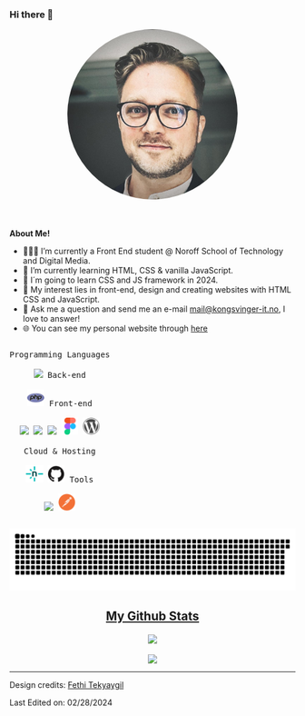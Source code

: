 ### Hi there 👋

<!--
**jonhavbra87/jonhavbra87** is a ✨ _special_ ✨ repository because its `README.md` (this file) appears on your GitHub profile.

Here are some ideas to get you started:

- 🔭 I’m currently working on ...
- 🌱 I’m currently learning ...
- 👯 I’m looking to collaborate on ...
- 🤔 I’m looking for help with ...
- 💬 Ask me about ...
- 📫 How to reach me: ...
- 😄 Pronouns: ...
- ⚡ Fun fact: ...
-->

<div align="center">
  <a href="https://portfolio.kongsvinger-it.no/">
    <img style="border-radius: 50%;" width="300px" src="/img/profile.jpg" alt="Profile Image">
  </a>
</div>

 <br>
 <br>

**About Me!**

- 👨🏽‍💻 I’m currently a Front End student @ Noroff School of Technology and Digital Media.
- 🌱 I’m currently learning HTML, CSS & vanilla JavaScript.
- 🔭 I´m going to learn CSS and JS framework in 2024.
- 🤔 My interest lies in front-end, design and creating websites with HTML CSS and JavaScript.
- 💬 Ask me a question and send me an e-mail [mail@kongsvinger-it.no](mailto:mail@kongsvinger-it.no), I love to answer!
- 🌐 You can see my personal website through [here](https://portfolio.kongsvinger-it.no/)

<p style="display: inline-block;" align="center" widht="80%">
  <kbd>
        <kbd>
        <kbd>Programming Languages</kbd>
        <br>
        <br>
        <!-- <img width="30px" src="https://cdn.jsdelivr.net/gh/devicons/devicon/icons/python/python-plain.svg" />  -->
        <img width="30px" src="https://cdn.jsdelivr.net/gh/devicons/devicon/icons/java/java-plain.svg" /> 
    </kbd>
    <kbd>
        <kbd>Back-end</kbd>
        <br>
        <br>
        <img width="30px" src="https://github.com/devicons/devicon/blob/master/icons/php/php-original.svg" />
    </kbd>
    <kbd>
        <kbd>Front-end</kbd>
        <br>
        <br>
        <img width="30px" src="https://cdn.jsdelivr.net/gh/devicons/devicon/icons/html5/html5-original.svg" /> 
        <img width="30px" src="https://cdn.jsdelivr.net/gh/devicons/devicon/icons/css3/css3-plain.svg" /> 
        <!-- <img width="30px" src="https://cdn.jsdelivr.net/gh/devicons/devicon/icons/bootstrap/bootstrap-plain.svg" />  -->
        <!-- <img width="30px" src="https://cdn.jsdelivr.net/gh/devicons/devicon/icons/angularjs/angularjs-plain.svg" /> -->
        <img width="30px" src="https://cdn.jsdelivr.net/gh/devicons/devicon/icons/javascript/javascript-original.svg" />
        <img width="30px" src="https://github.com/devicons/devicon/blob/master/icons/figma/figma-original.svg" />
        <img width="30px" src="https://github.com/devicons/devicon/blob/master/icons/wordpress/wordpress-plain.svg" />
        <!-- <img width="30px" src="https://cdn.jsdelivr.net/gh/devicons/devicon/icons/jquery/jquery-plain.svg" /> -->
    </kbd>
    <br>
    <br>
    <kbd>
        <kbd>Cloud & Hosting</kbd>
        <br>
        <br>
        <img width="30px" src="https://github.com/devicons/devicon/blob/master/icons/netlify/netlify-original.svg" />
        <img width="30px" style="background-color: snow" src="https://github.com/devicons/devicon/blob/master/icons/github/github-original.svg" />
    </kbd>
    <kbd>
        <kbd>Tools</kbd>
        <br>
        <br>
        <img width="30px" src="https://cdn.jsdelivr.net/gh/devicons/devicon/icons/vscode/vscode-original.svg" />
        <img width="30px" src="https://github.com/devicons/devicon/blob/master/icons/postman/postman-original.svg" />
    </kbd>
    </kbd>
</p>

![snake gif](https://github.com/TekyaygilFethi/TekyaygilFethi/blob/output/github-contribution-grid-snake.svg)

<h2 align="center"><u>My Github Stats</u></h2>
<p align="center">
<img align="center" src="https://github-readme-stats.vercel.app/api/top-langs/?username=jonhavbra87&layout=compact&theme=github_dark&langs_count=10&exclude_repo=kasweb">	
<br>
<br>
<img align="center" src="https://github-readme-streak-stats.herokuapp.com/?user=jonhavbra87&theme=holi-theme">
</p>

---

Design credits: [Fethi Tekyaygil](https://github.com/TekyaygilFethi)

Last Edited on: 02/28/2024
